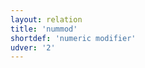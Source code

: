 ```yaml
---
layout: relation
title: 'nummod'
shortdef: 'numeric modifier'
udver: '2'
---
```

<!-- Interlanguage links updated Út zář 29 20:31:58 CEST 2020 -->
